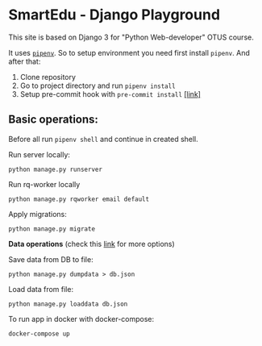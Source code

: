 # SmartEdu - Django Playground

This site is based on Django 3 for "Python Web-developer" OTUS course.

It uses [`pipenv`](https://webdevblog.ru/pipenv-rukovodstvo-po-novomu-instrumentu-python/). So to setup environment you need first install `pipenv`. And after that:

1. Clone repository
2. Go to project directory and run `pipenv install`
3. Setup pre-commit hook with `pre-commit install` [[link]](https://github.com/cognitedata/python-pre-commit-hooks#install-the-pre-commit-hooks-by-running-this-command)

## Basic operations:

Before all run `pipenv shell` and continue in created shell.


Run server locally:
```
python manage.py runserver
```

Run rq-worker locally

```
python manage.py rqworker email default
```


Apply migrations:
```
python manage.py migrate
```

**Data operations** (check this [link](https://coderwall.com/p/mvsoyg/django-dumpdata-and-loaddata) for more options)

Save data from DB to file: 
```
python manage.py dumpdata > db.json
```


Load data from file:
```
python manage.py loaddata db.json
```

To run app in docker with docker-compose: 
```
docker-compose up
```